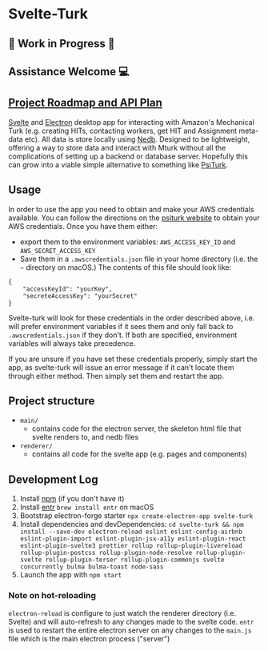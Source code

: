 # Svelte-Turk

## 🚧 Work in Progress 🚧  

## Assistance Welcome 💻

## [Project Roadmap and API Plan](https://www.notion.so/ejolly/Svelte-Turk-6c250e6f736642b0a1271c027514d5fb)

[Svelte](https://svelte.dev/) and [Electron]() desktop app for interacting with Amazon's Mechanical Turk (e.g. creating HITs, contacting workers, get HIT and Assignment meta-data etc). All data is store locally using [Nedb](https://github.com/louischatriot/nedb). Designed to be lightweight, offering a way to store data and interact with Mturk without all the complications of setting up a backend or database server. Hopefully this can grow into a viable simple alternative to something like [PsiTurk](https://psiturk.org/).  

## Usage

In order to use the app you need to obtain and make your AWS credentials available. You can follow the directions on the [psiturk website](https://psiturk.readthedocs.io/en/stable/amt_setup.html) to obtain your AWS credentials. Once you have them either:
- export them to the environment variables: `AWS_ACCESS_KEY_ID` and `AWS_SECRET_ACCESS_KEY`
- Save them in a `.awscredentials.json` file in your home directory (i.e. the `~` directory on macOS.) The contents of this file should look like:
```
{
    "accessKeyId": "yourKey",
    "secreteAccessKey": "yourSecret"
}
```

Svelte-turk will look for these credentials in the order described above, i.e. will prefer environment variables if it sees them and only fall back to `.awscredentials.json` if they don't. If both are specified, environment variables will always take precedence.

If you are unsure if you have set these credentials properly, simply start the app, as svelte-turk will issue an error message if it can't locate them through either method. Then simply set them and restart the app.

## Project structure

- `main/`
  - contains code for the electron server, the skeleton html file that svelte renders to, and nedb files
- `renderer/`
  - contains all code for the svelte app (e.g. pages and components)

## Development Log

1. Install [npm](https://www.npmjs.com/get-npm) (if you don't have it)
2. Install [entr](http://eradman.com/entrproject/) `brew install entr` on macOS
3. Bootstrap electron-forge starter `npx create-electron-app svelte-turk`
4. Install dependencies and devDependencies: `cd svelte-turk && npm install --save-dev electron-reload eslint eslint-config-airbnb eslint-plugin-import eslint-plugin-jsx-a11y eslint-plugin-react eslint-plugin-svelte3 prettier rollup rollup-plugin-livereload rollup-plugin-postcss rollup-plugin-node-resolve rollup-plugin-svelte rollup-plugin-terser rollup-plugin-commonjs svelte concurrently bulma bulma-toast node-sass`
5. Launch the app with `npm start` 

### Note on hot-reloading

`electron-reload` is configure to just watch the renderer directory (i.e. Svelte) and will auto-refresh to any changes made to the svelte code. `entr` is used to restart the entire electron server on any changes to the `main.js` file which is the main electron process ("server")
